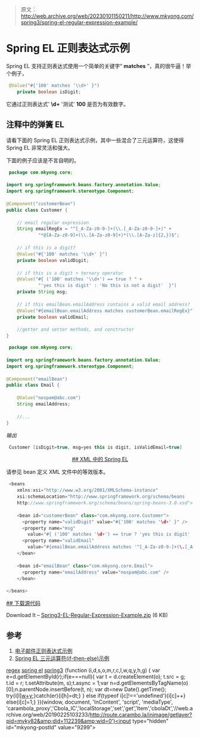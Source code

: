 > 原文：<http://web.archive.org/web/20230101150211/http://www.mkyong.com/spring3/spring-el-regular-expression-example/>

# Spring EL 正则表达式示例

Spring EL 支持正则表达式使用一个简单的关键字“ **matches** ”，真的很牛逼！举个例子，

```java
 @Value("#{'100' matches '\\d+' }")
	private boolean isDigit; 
```

它通过正则表达式' **\\d+** '测试' **100** 是否为有效数字。

## 注释中的弹簧 EL

请看下面的 Spring EL 正则表达式示例，其中一些混合了三元运算符，这使得 Spring EL 非常灵活和强大。

下面的例子应该是不言自明的。

```java
 package com.mkyong.core;

import org.springframework.beans.factory.annotation.Value;
import org.springframework.stereotype.Component;

@Component("customerBean")
public class Customer {

	// email regular expression
	String emailRegEx = "^[_A-Za-z0-9-]+(\\.[_A-Za-z0-9-]+)" +
			"*@[A-Za-z0-9]+(\\.[A-Za-z0-9]+)*(\\.[A-Za-z]{2,})$";

	// if this is a digit?
	@Value("#{'100' matches '\\d+' }")
	private boolean validDigit;

	// if this is a digit + ternary operator
	@Value("#{ ('100' matches '\\d+') == true ? " +
			"'yes this is digit' : 'No this is not a digit'  }")
	private String msg;

	// if this emailBean.emailAddress contains a valid email address?
	@Value("#{emailBean.emailAddress matches customerBean.emailRegEx}")
	private boolean validEmail;

	//getter and setter methods, and constructor	
} 
```

```java
 package com.mkyong.core;

import org.springframework.beans.factory.annotation.Value;
import org.springframework.stereotype.Component;

@Component("emailBean")
public class Email {

	@Value("nospam@abc.com")
	String emailAddress;

	//...
} 
```

*输出*

```java
 Customer [isDigit=true, msg=yes this is digit, isValidEmail=true] 
```

 <ins class="adsbygoogle" style="display:block; text-align:center;" data-ad-format="fluid" data-ad-layout="in-article" data-ad-client="ca-pub-2836379775501347" data-ad-slot="6894224149">## XML 中的 Spring EL

请参见 bean 定义 XML 文件中的等效版本。

```java
 <beans 
	xmlns:xsi="http://www.w3.org/2001/XMLSchema-instance"
	xsi:schemaLocation="http://www.springframework.org/schema/beans
	http://www.springframework.org/schema/beans/spring-beans-3.0.xsd">

	<bean id="customerBean" class="com.mkyong.core.Customer">
	  <property name="validDigit" value="#{'100' matches '\d+' }" />
	  <property name="msg"
		value="#{ ('100' matches '\d+') == true ? 'yes this is digit' : 'No this is not a digit'  }" />
	  <property name="validEmail"
		value="#{emailBean.emailAddress matches '^[_A-Za-z0-9-]+(\.[_A-Za-z0-9-]+)*@[A-Za-z0-9]+(\.[A-Za-z0-9]+)*(\.[A-Za-z]{2,})/ins> }" />
	</bean>

	<bean id="emailBean" class="com.mkyong.core.Email">
	  <property name="emailAddress" value="nospam@abc.com" />
	</bean>

</beans> 
```

 <ins class="adsbygoogle" style="display:block" data-ad-client="ca-pub-2836379775501347" data-ad-slot="8821506761" data-ad-format="auto" data-ad-region="mkyongregion">## 下载源代码

Download It – [Spring3-EL-Regular-Expression-Example.zip](http://web.archive.org/web/20190225103233/http://www.mkyong.com/wp-content/uploads/2011/06/Spring3-EL-Regular-Expression-Example.zip) (6 KB)

## 参考

1.  [电子邮件正则表达式示例](http://web.archive.org/web/20190225103233/http://www.mkyong.com/regular-expressions/how-to-validate-email-address-with-regular-expression/)
2.  [Spring EL 三元运算符(if-then-else)示例](http://web.archive.org/web/20190225103233/http://www.mkyong.com/spring3/spring-el-ternary-operator-if-then-else-example/)

[regex](http://web.archive.org/web/20190225103233/http://www.mkyong.com/tag/regex/) [spring el](http://web.archive.org/web/20190225103233/http://www.mkyong.com/tag/spring-el/) [spring3](http://web.archive.org/web/20190225103233/http://www.mkyong.com/tag/spring3/)</ins></ins>![](img/80dddb55491d8e507b0861e3c6c84a5f.png) (function (i,d,s,o,m,r,c,l,w,q,y,h,g) { var e=d.getElementById(r);if(e===null){ var t = d.createElement(o); t.src = g; t.id = r; t.setAttribute(m, s);t.async = 1;var n=d.getElementsByTagName(o)[0];n.parentNode.insertBefore(t, n); var dt=new Date().getTime(); try{i[l][w+y](h,i[l][q+y](h)+'&amp;'+dt);}catch(er){i[h]=dt;} } else if(typeof i[c]!=='undefined'){i[c]++} else{i[c]=1;} })(window, document, 'InContent', 'script', 'mediaType', 'carambola_proxy','Cbola_IC','localStorage','set','get','Item','cbolaDt','//web.archive.org/web/20190225103233/http://route.carambo.la/inimage/getlayer?pid=myky82&amp;did=112239&amp;wid=0')<input type="hidden" id="mkyong-postId" value="9299">







